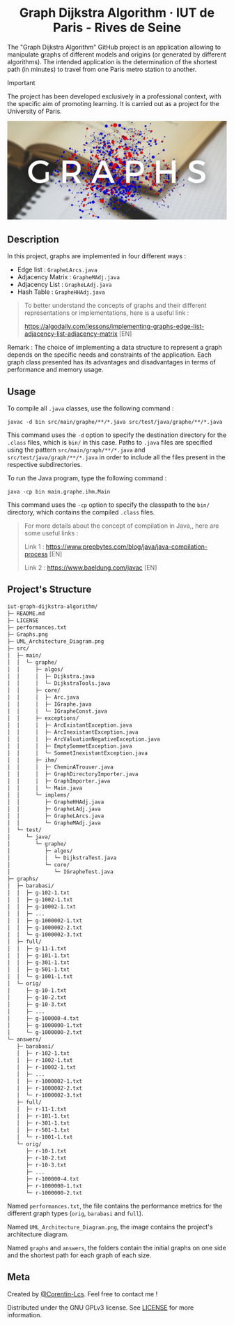 <h1 align="center">Graph Dijkstra Algorithm · IUT de Paris - Rives de Seine</h1>

The "Graph Dijkstra Algorithm" GitHub project is an application allowing to manipulate graphs of different models and origins (or generated by different algorithms). The intended application is the determination of the shortest path (in minutes) to travel from one Paris metro station to another.

> [!IMPORTANT]  
> The project has been developed exclusively in a professional context, with the specific aim of promoting learning. It is carried out as a project for the University of Paris.

<p align="center">
  <img src="https://github.com/Corentin-Lcs/iut-graph-dijkstra-algorithm/blob/main/Graphs.png" alt="Graphs.png"/>
</p>

## Description

In this project, graphs are implemented in four different ways :

- Edge list : `GrapheLArcs.java`
- Adjacency Matrix : `GrapheMAdj.java`
- Adjacency List : `GrapheLAdj.java`
- Hash Table : `GrapheHHAdj.java`

> To better understand the concepts of graphs and their different representations or implementations, here is a useful link :
>
> <https://algodaily.com/lessons/implementing-graphs-edge-list-adjacency-list-adjacency-matrix> [EN]

Remark : The choice of implementing a data structure to represent a graph depends on the specific needs and constraints of the application. Each graph class presented has its advantages and disadvantages in terms of performance and memory usage.

## Usage

To compile all `.java` classes, use the following command :

```
javac -d bin src/main/graphe/**/*.java src/test/java/graphe/**/*.java
```

This command uses the `-d` option to specify the destination directory for the `.class` files, which is `bin/` in this case. Paths to `.java` files are specified using the pattern `src/main/graph/**/*.java` and `src/test/java/graph/**/*.java` in order to include all the files present in the respective subdirectories.

To run the Java program, type the following command :

```
java -cp bin main.graphe.ihm.Main
```

This command uses the `-cp` option to specify the classpath to the `bin/` directory, which contains the compiled `.class` files.

> For more details about the concept of compilation in Java,, here are some useful links :
>
> Link 1 : <https://www.prepbytes.com/blog/java/java-compilation-process> [EN]
>
> Link 2 : <https://www.baeldung.com/javac> [EN]

## Project's Structure

```
iut-graph-dijkstra-algorithm/
├─ README.md
├─ LICENSE
├─ performances.txt
├─ Graphs.png
├─ UML_Architecture_Diagram.png
├─ src/
│  ├─ main/
│  │  └─ graphe/
│  │     ├─ algos/
│  │     │  ├─ Dijkstra.java
│  │     │  └─ DijkstraTools.java
│  │     ├─ core/
│  │     │  ├─ Arc.java
│  │     │  ├─ IGraphe.java
│  │     │  └─ IGrapheConst.java
│  │     ├─ exceptions/
│  │     │  ├─ ArcExistantException.java
│  │     │  ├─ ArcInexistantException.java
│  │     │  ├─ ArcValuationNegativeException.java
│  │     │  ├─ EmptySommetException.java
│  │     │  └─ SommetInexistantException.java
│  │     ├─ ihm/
│  │     │  ├─ CheminATrouver.java
│  │     │  ├─ GraphDirectoryImporter.java
│  │     │  ├─ GraphImporter.java
│  │     │  └─ Main.java
│  │     └─ implems/
│  │        ├─ GrapheHHAdj.java
│  │        ├─ GrapheLAdj.java
│  │        ├─ GrapheLArcs.java
│  │        └─ GrapheMAdj.java
│  └─ test/
│     └─ java/
│        └─ graphe/
│           ├─ algos/
│           │  └─ DijkstraTest.java
│           └─ core/
│              └─ IGrapheTest.java
├─ graphs/
│  ├─ barabasi/
│  │  ├─ g-102-1.txt
│  │  ├─ g-1002-1.txt
│  │  ├─ g-10002-1.txt
│  │  ├─ ...
│  │  ├─ g-1000002-1.txt
│  │  ├─ g-1000002-2.txt
│  │  └─ g-1000002-3.txt
│  ├─ full/
│  │  ├─ g-11-1.txt
│  │  ├─ g-101-1.txt
│  │  ├─ g-301-1.txt
│  │  ├─ g-501-1.txt
│  │  └─ g-1001-1.txt
│  └─ orig/
│     ├─ g-10-1.txt
│     ├─ g-10-2.txt
│     ├─ g-10-3.txt
│     ├─ ...
│     ├─ g-100000-4.txt
│     ├─ g-1000000-1.txt
│     └─ g-1000000-2.txt
└─ answers/
   ├─ barabasi/
   │  ├─ r-102-1.txt
   │  ├─ r-1002-1.txt
   │  ├─ r-10002-1.txt
   │  ├─ ...
   │  ├─ r-1000002-1.txt
   │  ├─ r-1000002-2.txt
   │  └─ r-1000002-3.txt
   ├─ full/
   │  ├─ r-11-1.txt
   │  ├─ r-101-1.txt
   │  ├─ r-301-1.txt
   │  ├─ r-501-1.txt
   │  └─ r-1001-1.txt
   └─ orig/
      ├─ r-10-1.txt
      ├─ r-10-2.txt
      ├─ r-10-3.txt
      ├─ ...
      ├─ r-100000-4.txt
      ├─ r-1000000-1.txt
      └─ r-1000000-2.txt
```

Named `performances.txt`, the file contains the performance metrics for the different graph types (`orig`, `barabasi` and `full`).

Named `UML_Architecture_Diagram.png`, the image contains the project's architecture diagram.

Named `graphs` and `answers`, the folders contain the initial graphs on one side and the shortest path for each graph of each size.

## Meta

Created by [@Corentin-Lcs](https://github.com/Corentin-Lcs). Feel free to contact me !

Distributed under the GNU GPLv3 license. See [LICENSE](https://github.com/Corentin-Lcs/iut-graph-dijkstra-algorithm/blob/main/LICENSE) for more information.
